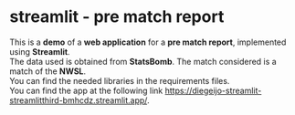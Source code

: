 # streamlit - pre match report
This is a **demo** of a **web application** for a **pre match report**, implemented using **Streamlit**. <br>
The data used is obtained from **StatsBomb**. The match considered is a match of the **NWSL**. <br>
You can find the needed libraries in the requirements files. <br>
You can find the app at the following link https://diegeijo-streamlit-streamlitthird-bmhcdz.streamlit.app/.
